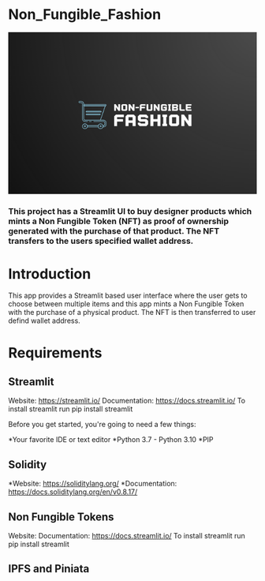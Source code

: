 # Non_Fungible_Fashion

!['NFF Header image'](./Resources/Images/NFF_header.png)


### This project has a Streamlit UI to buy designer products which mints a Non Fungible Token (NFT) as proof of ownership generated with the purchase of that product. The NFT transfers to the users specified wallet address.


# Introduction



This app provides a Streamlit based user interface where the  user gets to choose between multiple items and this app mints a Non Fungible Token with the purchase of a physical product. The NFT is then transferred to user defind wallet address. 

# Requirements

## Streamlit

Website: https://streamlit.io/
Documentation: https://docs.streamlit.io/
To install streamlit run pip install streamlit


Before you get started, you're going to need a few things:

   *Your favorite IDE or text editor
   *Python 3.7 - Python 3.10
   *PIP

## Solidity

*Website: https://soliditylang.org/
*Documentation: https://docs.soliditylang.org/en/v0.8.17/



## Non Fungible Tokens

Website: 
Documentation: https://docs.streamlit.io/
To install streamlit run pip install streamlit

## IPFS and Piniata





